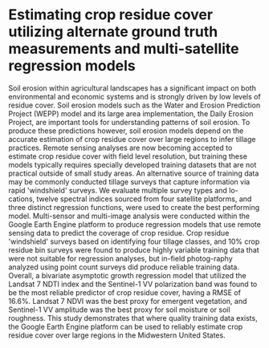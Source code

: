 # Estimating crop residue cover utilizing alternate ground truth measurements and multi-satellite regression models

Soil erosion within agricultural landscapes has a significant impact on both environmental and economic systems and is strongly driven by low levels of residue cover. Soil erosion models such as the Water and Erosion Prediction Project (WEPP) model and its large area implementation, the Daily Erosion Project, are important tools for understanding patterns of soil erosion. To produce these predictions however, soil erosion models depend on the accurate estimation of crop residue cover over large regions to infer tillage practices. Remote sensing analyses are now becoming accepted to estimate crop residue cover with field level resolution, but training these models typically requires specially developed training datasets that are not practical outside of small study areas. An alternative source of training data may be commonly conducted tillage surveys that capture information via rapid 'windshield' surveys. We evaluate multiple survey types and lo-cations, twelve spectral indices sourced from four satellite platforms, and three distinct regression functions, were used to create the best performing model. Multi-sensor and multi-image analysis were conducted within the Google Earth Engine platform to produce regression models that use remote sensing data to predict the coverage of crop residue. Crop residue 'windshield' surveys based on identifying four tillage classes, and 10% crop residue bin surveys were found to produce highly variable training data that were not suitable for regression analyses, but in-field photog-raphy analyzed using point count surveys did produce reliable training data. Overall, a bivariate asymptotic growth regression model that utilized the Landsat 7 NDTI index and the Sentinel-1 VV polarization band was found to be the most reliable predictor of crop residue cover, having a RMSE of 16.6%. Landsat 7 NDVI was the best proxy for emergent vegetation, and Sentinel-1 VV amplitude was the best proxy for soil moisture or soil roughness. This study demonstrates that where quality training data exists, the Google Earth Engine platform can be used to reliably estimate crop residue cover over large regions in the Midwestern United States.

